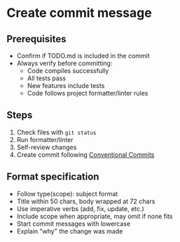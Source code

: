 # Create commit message

## Prerequisites

- Confirm if TODO.md is included in the commit
- Always verify before committing:
  - Code compiles successfully
  - All tests pass
  - New features include tests
  - Code follows project formatter/linter rules

## Steps
1. Check files with `git status`
2. Run formatter/linter
3. Self-review changes
4. Create commit following [Conventional Commits](https://www.conventionalcommits.org/en/v1.0.0/)

## Format specification
- Follow type(scope): subject format
- Title within 50 chars, body wrapped at 72 chars
- Use imperative verbs (add, fix, update, etc.)
- Include scope when appropriate, may omit if none fits
- Start commit messages with lowercase
- Explain "why" the change was made
